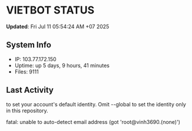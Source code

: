 # VIETBOT STATUS
**Updated**: Fri Jul 11 05:54:24 AM +07 2025

## System Info
- IP: 103.77.172.150
- Uptime: up 5 days, 9 hours, 41 minutes
- Files: 9111

## Last Activity

to set your account's default identity.
Omit --global to set the identity only in this repository.

fatal: unable to auto-detect email address (got 'root@vinh3690.(none)')

